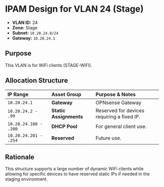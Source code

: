 # IPAM Design for VLAN 24 (Stage)

- **VLAN ID:** 24
- **Zone:** Stage
- **Subnet:** `10.20.24.0/24`
- **Gateway:** `10.20.24.1`

## Purpose

This VLAN is for WiFi clients (STAGE-WIFI).

## Allocation Structure

| IP Range | Asset Group | Purpose & Notes |
| :--- | :--- | :--- |
| `10.20.24.1` | **Gateway** | OPNsense Gateway |
| `10.20.24.2 - .99` | **Static Assignments** | Reserved for devices requiring a fixed IP. |
| `10.20.24.100 - .200`| **DHCP Pool** | For general client use. |
| `10.20.24.201 - .254`| **Reserved** | Future use. |

## Rationale

This structure supports a large number of dynamic WiFi clients while allowing for specific devices to have reserved static IPs if needed in the staging environment.
